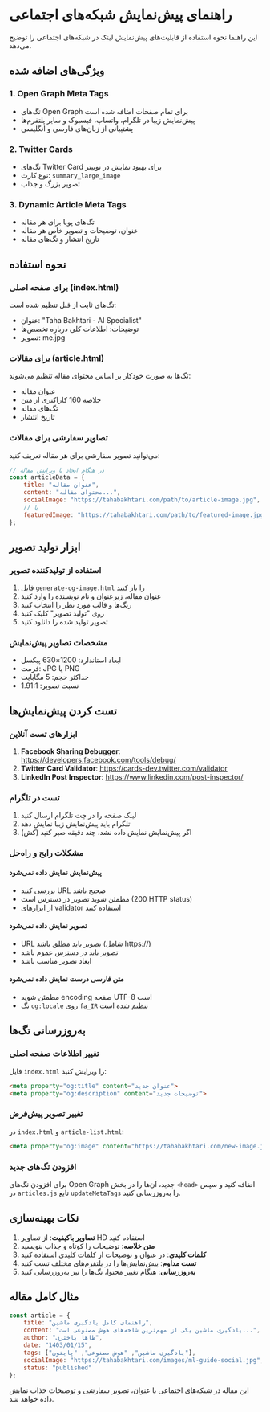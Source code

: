 # راهنمای پیش‌نمایش شبکه‌های اجتماعی

این راهنما نحوه استفاده از قابلیت‌های پیش‌نمایش لینک در شبکه‌های اجتماعی را توضیح می‌دهد.

## ویژگی‌های اضافه شده

### 1. Open Graph Meta Tags
- تگ‌های Open Graph برای تمام صفحات اضافه شده است
- پیش‌نمایش زیبا در تلگرام، واتساپ، فیسبوک و سایر پلتفرم‌ها
- پشتیبانی از زبان‌های فارسی و انگلیسی

### 2. Twitter Cards
- تگ‌های Twitter Card برای بهبود نمایش در توییتر
- نوع کارت: `summary_large_image`
- تصویر بزرگ و جذاب

### 3. Dynamic Article Meta Tags
- تگ‌های پویا برای هر مقاله
- عنوان، توضیحات و تصویر خاص هر مقاله
- تاریخ انتشار و تگ‌های مقاله

## نحوه استفاده

### برای صفحه اصلی (index.html)
تگ‌های ثابت از قبل تنظیم شده است:
- عنوان: "Taha Bakhtari - AI Specialist"
- توضیحات: اطلاعات کلی درباره تخصص‌ها
- تصویر: me.jpg

### برای مقالات (article.html)
تگ‌ها به صورت خودکار بر اساس محتوای مقاله تنظیم می‌شوند:
- عنوان مقاله
- خلاصه 160 کاراکتری از متن
- تگ‌های مقاله
- تاریخ انتشار

### تصاویر سفارشی برای مقالات
می‌توانید تصویر سفارشی برای هر مقاله تعریف کنید:

```javascript
// در هنگام ایجاد یا ویرایش مقاله
const articleData = {
    title: "عنوان مقاله",
    content: "محتوای مقاله...",
    socialImage: "https://tahabakhtari.com/path/to/article-image.jpg",
    // یا
    featuredImage: "https://tahabakhtari.com/path/to/featured-image.jpg"
};
```

## ابزار تولید تصویر

### استفاده از تولیدکننده تصویر
1. فایل `generate-og-image.html` را باز کنید
2. عنوان مقاله، زیرعنوان و نام نویسنده را وارد کنید
3. رنگ‌ها و قالب مورد نظر را انتخاب کنید
4. روی "تولید تصویر" کلیک کنید
5. تصویر تولید شده را دانلود کنید

### مشخصات تصاویر پیش‌نمایش
- ابعاد استاندارد: 1200×630 پیکسل
- فرمت: JPG یا PNG
- حداکثر حجم: 5 مگابایت
- نسبت تصویر: 1.91:1

## تست کردن پیش‌نمایش‌ها

### ابزارهای تست آنلاین
1. **Facebook Sharing Debugger**: https://developers.facebook.com/tools/debug/
2. **Twitter Card Validator**: https://cards-dev.twitter.com/validator
3. **LinkedIn Post Inspector**: https://www.linkedin.com/post-inspector/

### تست در تلگرام
1. لینک صفحه را در چت تلگرام ارسال کنید
2. تلگرام باید پیش‌نمایش زیبا نمایش دهد
3. اگر پیش‌نمایش نمایش داده نشد، چند دقیقه صبر کنید (کش)

### مشکلات رایج و راه‌حل

#### پیش‌نمایش نمایش داده نمی‌شود
- بررسی کنید URL صحیح باشد
- مطمئن شوید تصویر در دسترس است (200 HTTP status)
- از ابزارهای validator استفاده کنید

#### تصویر نمایش داده نمی‌شود
- URL تصویر باید مطلق باشد (شامل https://)
- تصویر باید در دسترس عموم باشد
- ابعاد تصویر مناسب باشد

#### متن فارسی درست نمایش داده نمی‌شود
- مطمئن شوید encoding صفحه UTF-8 است
- تگ `og:locale` روی `fa_IR` تنظیم شده است

## به‌روزرسانی تگ‌ها

### تغییر اطلاعات صفحه اصلی
فایل `index.html` را ویرایش کنید:
```html
<meta property="og:title" content="عنوان جدید">
<meta property="og:description" content="توضیحات جدید">
```

### تغییر تصویر پیش‌فرض
در `index.html` و `article-list.html`:
```html
<meta property="og:image" content="https://tahabakhtari.com/new-image.jpg">
```

### افزودن تگ‌های جدید
برای افزودن تگ‌های Open Graph جدید، آن‌ها را در بخش `<head>` اضافه کنید و سپس در `articles.js` تابع `updateMetaTags` را به‌روزرسانی کنید.

## نکات بهینه‌سازی

1. **تصاویر باکیفیت**: از تصاویر HD استفاده کنید
2. **متن خلاصه**: توضیحات را کوتاه و جذاب بنویسید
3. **کلمات کلیدی**: در عنوان و توضیحات از کلمات کلیدی استفاده کنید
4. **تست مداوم**: پیش‌نمایش‌ها را در پلتفرم‌های مختلف تست کنید
5. **به‌روزرسانی**: هنگام تغییر محتوا، تگ‌ها را نیز به‌روزرسانی کنید

## مثال کامل مقاله

```javascript
const article = {
    title: "راهنمای کامل یادگیری ماشین",
    content: "یادگیری ماشین یکی از مهم‌ترین شاخه‌های هوش مصنوعی است...",
    author: "طاها باختری",
    date: "1403/01/15",
    tags: ["یادگیری ماشین", "هوش مصنوعی", "پایتون"],
    socialImage: "https://tahabakhtari.com/images/ml-guide-social.jpg",
    status: "published"
};
```

این مقاله در شبکه‌های اجتماعی با عنوان، تصویر سفارشی و توضیحات جذاب نمایش داده خواهد شد.

